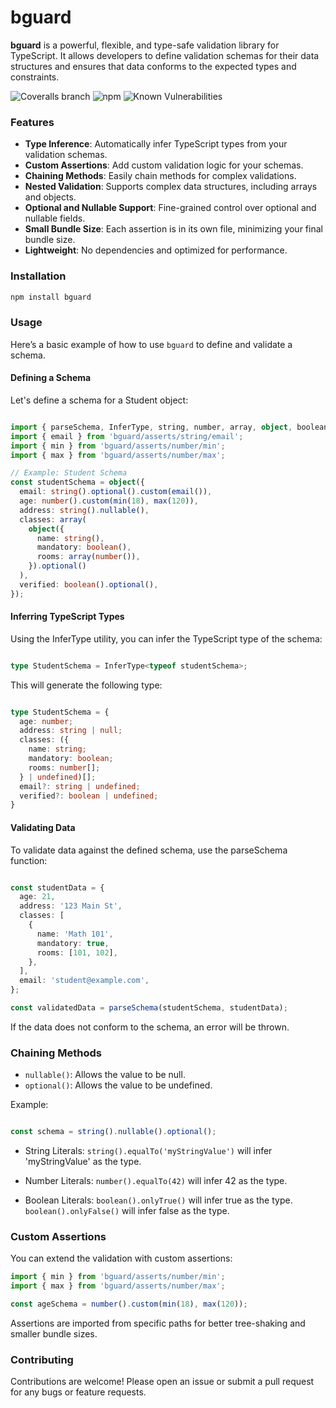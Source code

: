 # bguard

**bguard** is a powerful, flexible, and type-safe validation library for TypeScript. It allows developers to define validation schemas for their data structures and ensures that data conforms to the expected types and constraints.

![Coveralls branch](https://img.shields.io/coverallsCoverage/github/NBlasko/bguard) ![npm](https://img.shields.io/npm/dt/bguard) ![Known Vulnerabilities](https://snyk.io/test/github/NBlasko/bguard/badge.svg)


### Features

- **Type Inference**: Automatically infer TypeScript types from your validation schemas.
- **Custom Assertions**: Add custom validation logic for your schemas.
- **Chaining Methods**: Easily chain methods for complex validations.
- **Nested Validation**: Supports complex data structures, including arrays and objects.
- **Optional and Nullable Support**: Fine-grained control over optional and nullable fields.
- **Small Bundle Size**: Each assertion is in its own file, minimizing your final bundle size.
- **Lightweight**: No dependencies and optimized for performance.

### Installation

```bash
npm install bguard
```

### Usage

Here’s a basic example of how to use `bguard` to define and validate a schema.

#### Defining a Schema

Let's define a schema for a Student object:

```typeScript

import { parseSchema, InferType, string, number, array, object, boolean } from 'bguard';
import { email } from 'bguard/asserts/string/email';
import { min } from 'bguard/asserts/number/min';
import { max } from 'bguard/asserts/number/max';

// Example: Student Schema
const studentSchema = object({
  email: string().optional().custom(email()),
  age: number().custom(min(18), max(120)),
  address: string().nullable(),
  classes: array(
    object({
      name: string(),
      mandatory: boolean(),
      rooms: array(number()),
    }).optional()
  ),
  verified: boolean().optional(),
});

```

#### Inferring TypeScript Types

Using the InferType utility, you can infer the TypeScript type of the schema:

```typescript

type StudentSchema = InferType<typeof studentSchema>;

```

This will generate the following type:

```typeScript

type StudentSchema = {
  age: number;
  address: string | null;
  classes: ({
    name: string;
    mandatory: boolean;
    rooms: number[];
  } | undefined)[];
  email?: string | undefined;
  verified?: boolean | undefined;
}

```

#### Validating Data

To validate data against the defined schema, use the parseSchema function:

```typeScript

const studentData = {
  age: 21,
  address: '123 Main St',
  classes: [
    {
      name: 'Math 101',
      mandatory: true,
      rooms: [101, 102],
    },
  ],
  email: 'student@example.com',
};

const validatedData = parseSchema(studentSchema, studentData);


```

If the data does not conform to the schema, an error will be thrown.



### Chaining Methods

 - `nullable()`: Allows the value to be null.
 - `optional()`: Allows the value to be undefined.

 Example:

 ```typeScript

const schema = string().nullable().optional();
```

 - String Literals: 
   `string().equalTo('myStringValue')` will infer 'myStringValue' as the type.
 
 - Number Literals: 
   `number().equalTo(42)` will infer 42 as the type.
 
 - Boolean Literals:
   `boolean().onlyTrue()` will infer true as the type.
   `boolean().onlyFalse()` will infer false as the type.



### Custom Assertions
You can extend the validation with custom assertions:

 ```typeScript
import { min } from 'bguard/asserts/number/min';
import { max } from 'bguard/asserts/number/max';

const ageSchema = number().custom(min(18), max(120));
```
Assertions are imported from specific paths for better tree-shaking and smaller bundle sizes.

### Contributing
Contributions are welcome! Please open an issue or submit a pull request for any bugs or feature requests.
